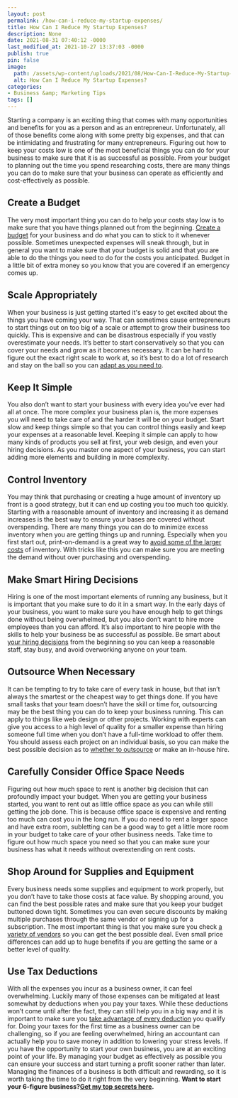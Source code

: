```yaml
---
layout: post
permalink: /how-can-i-reduce-my-startup-expenses/
title: How Can I Reduce My Startup Expenses?
description: None
date: 2021-08-31 07:40:12 -0000
last_modified_at: 2021-10-27 13:37:03 -0000
publish: true
pin: false
image:
  path: /assets/wp-content/uploads/2021/08/How-Can-I-Reduce-My-Startup-Expenses.jpg
  alt: How Can I Reduce My Startup Expenses?
categories:
- Business &amp; Marketing Tips
tags: []
---
```

Starting a company is an exciting thing that comes with many opportunities and benefits for you as a person and as an entrepreneur. Unfortunately, all of those benefits come along with some pretty big expenses, and that can be intimidating and frustrating for many entrepreneurs. Figuring out how to keep your costs low is one of the most beneficial things you can do for your business to make sure that it is as successful as possible. From your budget to planning out the time you spend researching costs, there are many things you can do to make sure that your business can operate as efficiently and cost-effectively as possible.

## **Create a Budget**

The very most important thing you can do to help your costs stay low is to make sure that you have things planned out from the beginning. [Create a budget](https://www.fool.com/the-blueprint/business-budget/) for your business and do what you can to stick to it whenever possible. Sometimes unexpected expenses will sneak through, but in general you want to make sure that your budget is solid and that you are able to do the things you need to do for the costs you anticipated. Budget in a little bit of extra money so you know that you are covered if an emergency comes up.

## **Scale Appropriately**

When your business is just getting started it's easy to get excited about the things you have coming your way. That can sometimes cause entrepreneurs to start things out on too big of a scale or attempt to grow their business too quickly. This is expensive and can be disastrous especially if you vastly overestimate your needs. It’s better to start conservatively so that you can cover your needs and grow as it becomes necessary. It can be hard to figure out the exact right scale to work at, so it’s best to do a lot of research and stay on the ball so you can [adapt as you need to](https://mariopeshev.com/factors-scaling-business-towards-growth/).

## **Keep It Simple**

You also don’t want to start your business with every idea you’ve ever had all at once. The more complex your business plan is, the more expenses you will need to take care of and the harder it will be on your budget. Start slow and keep things simple so that you can control things easily and keep your expenses at a reasonable level. Keeping it simple can apply to how many kinds of products you sell at first, your web design, and even your hiring decisions. As you master one aspect of your business, you can start adding more elements and building in more complexity.

## **Control Inventory**

You may think that purchasing or creating a huge amount of inventory up front is a good strategy, but it can end up costing you too much too quickly. Starting with a reasonable amount of inventory and increasing it as demand increases is the best way to ensure your bases are covered without overspending. There are many things you can do to minimize excess inventory when you are getting things up and running. Especially when you first start out, print-on-demand is a great way to [avoid some of the larger costs](https://www.ecwid.com/blog/print-on-demand.html) of inventory. With tricks like this you can make sure you are meeting the demand without over purchasing and overspending.

## **Make Smart Hiring Decisions**

Hiring is one of the most important elements of running any business, but it is important that you make sure to do it in a smart way. In the early days of your business, you want to make sure you have enough help to get things done without being overwhelmed, but you also don’t want to hire more employees than you can afford. It’s also important to hire people with the skills to help your business be as successful as possible. Be smart about [your hiring decisions](https://www.linkedin.com/business/talent/blog/talent-acquisition/clues-that-youre-about-to-make-bad-hiring-decision) from the beginning so you can keep a reasonable staff, stay busy, and avoid overworking anyone on your team.

## **Outsource When Necessary**

It can be tempting to try to take care of every task in house, but that isn’t always the smartest or the cheapest way to get things done. If you have small tasks that your team doesn’t have the skill or time for, outsourcing may be the best thing you can do to keep your business running. This can apply to things like web design or other projects. Working with experts can give you access to a high level of quality for a smaller expense than hiring someone full time when you don’t have a full-time workload to offer them. You should assess each project on an individual basis, so you can make the best possible decision as to [whether to outsource](https://articles.bplans.com/how-to-outsource-effectively-when-running-a-small-business/) or make an in-house hire.

## **Carefully Consider Office Space Needs**

Figuring out how much space to rent is another big decision that can profoundly impact your budget. When you are getting your business started, you want to rent out as little office space as you can while still getting the job done. This is because office space is expensive and renting too much can cost you in the long run. If you do need to rent a larger space and have extra room, subletting can be a good way to get a little more room in your budget to take care of your other business needs. Take time to figure out how much space you need so that you can make sure your business has what it needs without overextending on rent costs.

## **Shop Around for Supplies and Equipment**

Every business needs some supplies and equipment to work properly, but you don’t have to take those costs at face value. By shopping around, you can find the best possible rates and make sure that you keep your budget buttoned down tight. Sometimes you can even secure discounts by making multiple purchases through the same vendor or signing up for a subscription. The most important thing is that you make sure you check [a variety of vendors](https://blog.officechairsunlimited.com/save-money-office-supplies/) so you can get the best possible deal. Even small price differences can add up to huge benefits if you are getting the same or a better level of quality.

## **Use Tax Deductions**

With all the expenses you incur as a business owner, it can feel overwhelming. Luckily many of those expenses can be mitigated at least somewhat by deductions when you pay your taxes. While these deductions won’t come until after the fact, they can still help you in a big way and it is important to make sure you [take advantage of every deduction](https://www.nolo.com/legal-encyclopedia/top-tax-deductions-small-business-30176.html) you qualify for. Doing your taxes for the first time as a business owner can be challenging, so if you are feeling overwhelmed, hiring an accountant can actually help you to save money in addition to lowering your stress levels. If you have the opportunity to start your own business, you are at an exciting point of your life. By managing your budget as effectively as possible you can ensure your success and start turning a profit sooner rather than later. Managing the finances of a business is both difficult and rewarding, so it is worth taking the time to do it right from the very beginning. **Want to start your 6-figure business?**[**Get my top secrets here**](https://go.katebagoy.com/ebook)**.**
